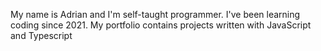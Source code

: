 My name is Adrian and I'm self-taught programmer. I've been learning coding since 2021. My portfolio contains projects written with JavaScript and Typescript
